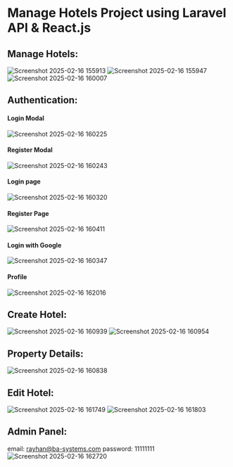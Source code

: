 # Manage Hotels Project using Laravel API & React.js
## Manage Hotels:
![Screenshot 2025-02-16 155913](https://github.com/user-attachments/assets/41a0efb6-47c3-47e8-a7f0-affc7e04c38a)
![Screenshot 2025-02-16 155947](https://github.com/user-attachments/assets/83317ee2-c097-481c-857c-aad4b489b8a4)
![Screenshot 2025-02-16 160007](https://github.com/user-attachments/assets/38ae28a2-d7f0-40dd-9fb6-7ae6adfc7e46)

## Authentication:
#### Login Modal
![Screenshot 2025-02-16 160225](https://github.com/user-attachments/assets/daaf93f0-af22-49da-bb87-3647e647e59e)
#### Register Modal
![Screenshot 2025-02-16 160243](https://github.com/user-attachments/assets/f045ed27-5276-4225-a7c3-02eb851e1ba8)
#### Login page
![Screenshot 2025-02-16 160320](https://github.com/user-attachments/assets/3ff5bb34-59df-42f2-aa55-783022c8f764)
#### Register Page
![Screenshot 2025-02-16 160411](https://github.com/user-attachments/assets/2686b609-336e-4756-954e-3f8d48ae4ea0)
#### Login with Google 
![Screenshot 2025-02-16 160347](https://github.com/user-attachments/assets/7141e201-7657-4f43-b58a-634cfc79f880)
#### Profile
![Screenshot 2025-02-16 162016](https://github.com/user-attachments/assets/e6c14561-1cec-45da-bda3-d36c1dccbfd7)


## Create Hotel:
![Screenshot 2025-02-16 160939](https://github.com/user-attachments/assets/ed33d35b-0233-4198-92f4-f873a41ba9b8)
![Screenshot 2025-02-16 160954](https://github.com/user-attachments/assets/a4c584e9-08cc-4de5-8465-1d4e1ea4ea92)

## Property Details:
![Screenshot 2025-02-16 160838](https://github.com/user-attachments/assets/c73c683c-5248-4eec-9af6-ccdccf002466)

## Edit Hotel:
![Screenshot 2025-02-16 161749](https://github.com/user-attachments/assets/d473af4e-8fc5-4e3c-a130-b1020fca1523)
![Screenshot 2025-02-16 161803](https://github.com/user-attachments/assets/72561019-7101-4772-9b33-9e80db94f060)

## Admin Panel:
email: rayhan@ba-systems.com
password: 11111111
![Screenshot 2025-02-16 162720](https://github.com/user-attachments/assets/96618915-e369-4619-bfc8-e2b673cbbea5)





